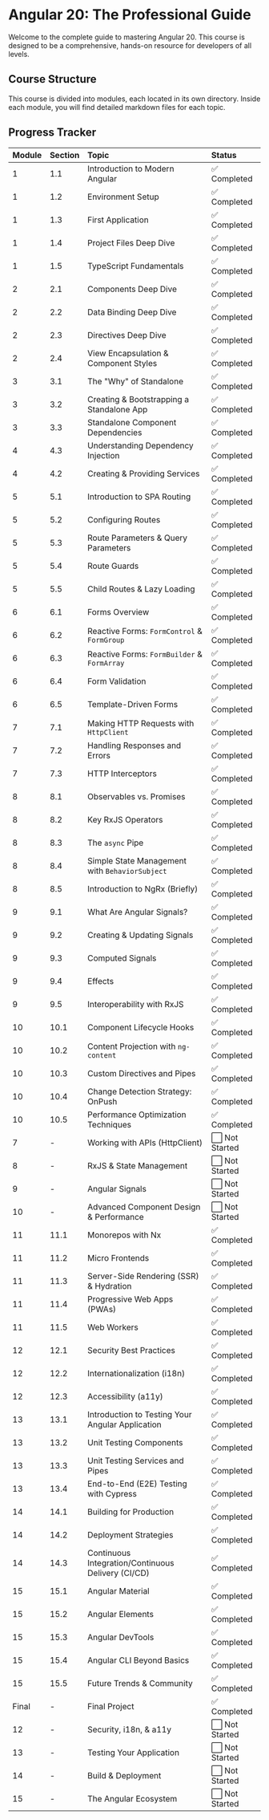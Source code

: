 # Angular 20: The Professional Guide

Welcome to the complete guide to mastering Angular 20. This course is designed to be a comprehensive, hands-on resource for developers of all levels.

## Course Structure

This course is divided into modules, each located in its own directory. Inside each module, you will find detailed markdown files for each topic.

## Progress Tracker

| Module | Section | Topic | Status |
| :--- | :--- | :--- | :--- |
| 1 | 1.1 | Introduction to Modern Angular | ✅ Completed |
| 1 | 1.2 | Environment Setup | ✅ Completed |
| 1 | 1.3 | First Application | ✅ Completed |
| 1 | 1.4 | Project Files Deep Dive | ✅ Completed |
| 1 | 1.5 | TypeScript Fundamentals | ✅ Completed |
| 2 | 2.1 | Components Deep Dive | ✅ Completed |
| 2 | 2.2 | Data Binding Deep Dive | ✅ Completed |
| 2 | 2.3 | Directives Deep Dive | ✅ Completed |
| 2 | 2.4 | View Encapsulation & Component Styles | ✅ Completed |
| 3 | 3.1 | The "Why" of Standalone | ✅ Completed |
| 3 | 3.2 | Creating & Bootstrapping a Standalone App | ✅ Completed |
| 3 | 3.3 | Standalone Component Dependencies | ✅ Completed |
| 4 | 4.3 | Understanding Dependency Injection | ✅ Completed |
| 4 | 4.2 | Creating & Providing Services | ✅ Completed |
| 5 | 5.1 | Introduction to SPA Routing | ✅ Completed |
| 5 | 5.2 | Configuring Routes | ✅ Completed |
| 5 | 5.3 | Route Parameters & Query Parameters | ✅ Completed |
| 5 | 5.4 | Route Guards | ✅ Completed |
| 5 | 5.5 | Child Routes & Lazy Loading | ✅ Completed |
| 6 | 6.1 | Forms Overview | ✅ Completed |
| 6 | 6.2 | Reactive Forms: `FormControl` & `FormGroup` | ✅ Completed |
| 6 | 6.3 | Reactive Forms: `FormBuilder` & `FormArray` | ✅ Completed |
| 6 | 6.4 | Form Validation | ✅ Completed |
| 6 | 6.5 | Template-Driven Forms | ✅ Completed |
| 7 | 7.1 | Making HTTP Requests with `HttpClient` | ✅ Completed |
| 7 | 7.2 | Handling Responses and Errors | ✅ Completed |
| 7 | 7.3 | HTTP Interceptors | ✅ Completed |
| 8 | 8.1 | Observables vs. Promises | ✅ Completed |
| 8 | 8.2 | Key RxJS Operators | ✅ Completed |
| 8 | 8.3 | The `async` Pipe | ✅ Completed |
| 8 | 8.4 | Simple State Management with `BehaviorSubject` | ✅ Completed |
| 8 | 8.5 | Introduction to NgRx (Briefly) | ✅ Completed |
| 9 | 9.1 | What Are Angular Signals? | ✅ Completed |
| 9 | 9.2 | Creating & Updating Signals | ✅ Completed |
| 9 | 9.3 | Computed Signals | ✅ Completed |
| 9 | 9.4 | Effects | ✅ Completed |
| 9 | 9.5 | Interoperability with RxJS | ✅ Completed |
| 10 | 10.1 | Component Lifecycle Hooks | ✅ Completed |
| 10 | 10.2 | Content Projection with `ng-content` | ✅ Completed |
| 10 | 10.3 | Custom Directives and Pipes | ✅ Completed |
| 10 | 10.4 | Change Detection Strategy: OnPush | ✅ Completed |
| 10 | 10.5 | Performance Optimization Techniques | ✅ Completed |
| 7 | - | Working with APIs (HttpClient) | ⬜ Not Started |
| 8 | - | RxJS & State Management | ⬜ Not Started |
| 9 | - | Angular Signals | ⬜ Not Started |
| 10 | - | Advanced Component Design & Performance | ⬜ Not Started |
| 11 | 11.1 | Monorepos with Nx | ✅ Completed |
| 11 | 11.2 | Micro Frontends | ✅ Completed |
| 11 | 11.3 | Server-Side Rendering (SSR) & Hydration | ✅ Completed |
| 11 | 11.4 | Progressive Web Apps (PWAs) | ✅ Completed |
| 11 | 11.5 | Web Workers | ✅ Completed |
| 12 | 12.1 | Security Best Practices | ✅ Completed |
| 12 | 12.2 | Internationalization (i18n) | ✅ Completed |
| 12 | 12.3 | Accessibility (a11y) | ✅ Completed |
| 13 | 13.1 | Introduction to Testing Your Angular Application | ✅ Completed |
| 13 | 13.2 | Unit Testing Components | ✅ Completed |
| 13 | 13.3 | Unit Testing Services and Pipes | ✅ Completed |
| 13 | 13.4 | End-to-End (E2E) Testing with Cypress | ✅ Completed |
| 14 | 14.1 | Building for Production | ✅ Completed |
| 14 | 14.2 | Deployment Strategies | ✅ Completed |
| 14 | 14.3 | Continuous Integration/Continuous Delivery (CI/CD) | ✅ Completed |
| 15 | 15.1 | Angular Material | ✅ Completed |
| 15 | 15.2 | Angular Elements | ✅ Completed |
| 15 | 15.3 | Angular DevTools | ✅ Completed |
| 15 | 15.4 | Angular CLI Beyond Basics | ✅ Completed |
| 15 | 15.5 | Future Trends & Community | ✅ Completed |
| Final | - | Final Project | ✅ Completed |
| 12 | - | Security, i18n, & a11y | ⬜ Not Started |
| 13 | - | Testing Your Application | ⬜ Not Started |
| 14 | - | Build & Deployment | ⬜ Not Started |
| 15 | - | The Angular Ecosystem | ⬜ Not Started |
